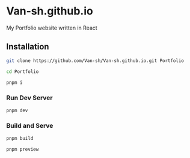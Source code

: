 # Van-sh.github.io

My Portfolio website written in React

## Installation

```sh
git clone https://github.com/Van-sh/Van-sh.github.io.git Portfolio
```

```sh
cd Portfolio
```

```sh
pnpm i
```

### Run Dev Server

```sh
pnpm dev
```

### Build and Serve

```sh
pnpm build
```

```sh
pnpm preview
```
